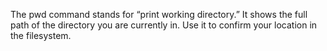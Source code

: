 The pwd command stands for “print working directory.”
It shows the full path of the directory you are currently in.
Use it to confirm your location in the filesystem.